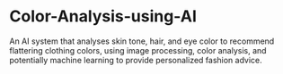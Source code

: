 # Color-Analysis-using-AI
An AI system that analyses skin tone, hair, and eye color to recommend flattering clothing colors, using image processing, color analysis, and potentially machine learning to provide personalized fashion advice. 
